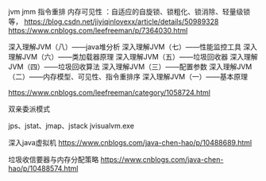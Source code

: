 jvm 
jmm
指令重排
内存可见性
：自适应的自旋锁、锁粗化、锁消除、轻量级锁等，
https://blog.csdn.net/jiyiqinlovexx/article/details/50989328
https://www.cnblogs.com/leefreeman/p/7364030.html


深入理解JVM（八）——java堆分析
深入理解JVM（七）——性能监控工具
深入理解JVM（六）——类加载器原理
深入理解JVM（五）——垃圾回收器
深入理解JVM（四）——垃圾回收算法
深入理解JVM（三）——配置参数
深入理解JVM（二）——内存模型、可见性、指令重排序
深入理解JVM（一）——基本原理

https://www.cnblogs.com/leefreeman/category/1058724.html

双亲委派模式

jps、jstat、jmap、jstack 
jvisualvm.exe


深入java虚拟机
https://www.cnblogs.com/java-chen-hao/p/10488689.html

垃圾收信要器与内存分配策略
https://www.cnblogs.com/java-chen-hao/p/10488574.html